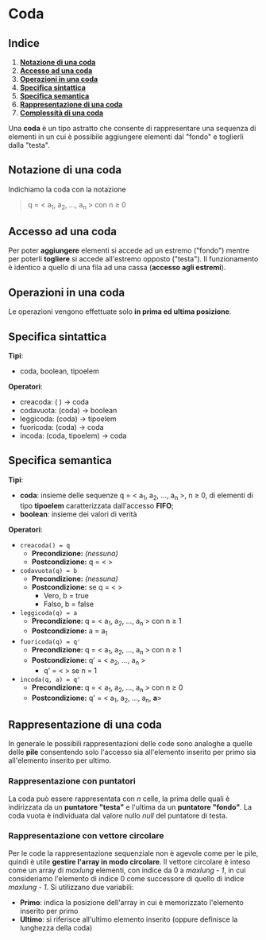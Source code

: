 # Coda

## Indice
1. **[Notazione di una coda](https://github.com/burraco135/algoritmi-e-strutture-dati/blob/main/Teoria/Coda.md#notazione-di-una-coda)**
2. **[Accesso ad una coda](https://github.com/burraco135/algoritmi-e-strutture-dati/blob/main/Teoria/Coda.md#accesso-ad-una-coda)**
3. **[Operazioni in una coda](https://github.com/burraco135/algoritmi-e-strutture-dati/blob/main/Teoria/Coda.md#operazioni-in-una-coda)**
4. **[Specifica sintattica](https://github.com/burraco135/algoritmi-e-strutture-dati/blob/main/Teoria/Coda.md#specifica-sintattica)**
5. **[Specifica semantica](https://github.com/burraco135/algoritmi-e-strutture-dati/blob/main/Teoria/Coda.md#specifica-semantica)**
6. **[Rappresentazione di una coda](https://github.com/burraco135/algoritmi-e-strutture-dati/blob/main/Teoria/Coda.md#rappresentazione-di-una-coda)**
7. **[Complessità di una coda](https://github.com/burraco135/algoritmi-e-strutture-dati/blob/main/Complessit%C3%A0Computazionale.md#pila-e-coda)**

Una **coda** è un tipo astratto che consente di rappresentare una sequenza di elementi in un cui è possibile aggiungere elementi dal "fondo" e toglierli dalla "testa".

## Notazione di una coda
Indichiamo la coda con la notazione

> q = < a<sub>1</sub>, a<sub>2</sub>, ..., a<sub>n</sub> > con n &ge; 0

## Accesso ad una coda
Per poter **aggiungere** elementi si accede ad un estremo ("fondo") mentre per poterli **togliere** si accede all'estremo opposto ("testa"). Il funzionamento è identico a quello di una fila ad una cassa (**accesso agli estremi**).

## Operazioni in una coda
Le operazioni vengono effettuate solo **in prima ed ultima posizione**.

## Specifica sintattica
**Tipi**: 
* coda, boolean, tipoelem

**Operatori**:
* creacoda: ( ) &rightarrow; coda
* codavuota: (coda) &rightarrow; boolean
* leggicoda: (coda) &rightarrow; tipoelem
* fuoricoda: (coda) &rightarrow; coda
* incoda: (coda, tipoelem) &rightarrow; coda

## Specifica semantica
**Tipi**:
* **coda**: insieme delle sequenze q = < a<sub>1</sub>, a<sub>2</sub>, ..., a<sub>n</sub> >, n &ge; 0, di elementi di tipo **tipoelem** caratterizzata dall'accesso **FIFO**;
* **boolean**: insieme dei valori di verità

**Operatori**:
* `creacoda() = q`
  * **Precondizione:** *(nessuna)*
  * **Postcondizione:** q = < >
* `codavuota(q) = b`
  * **Precondizione:** *(nessuna)*
  * **Postcondizione:** se q = < >
    * Vero, b = true
    * Falso, b = false
* `leggicoda(q) = a`
  * **Precondizione:** q = < a<sub>1</sub>, a<sub>2</sub>, ..., a<sub>n</sub> > con n &ge; 1
  * **Postcondizione:** a = a<sub>1</sub>
* `fuoricoda(q) = q'`
  * **Precondizione:** q = < a<sub>1</sub>, a<sub>2</sub>, ..., a<sub>n</sub> > con n &ge; 1
  * **Postcondizione:** q' = < a<sub>2</sub>, ..., a<sub>n</sub> >
    * q' = < > se n = 1
* `incoda(q, a) = q'`
  * **Precondizione:** q = < a<sub>1</sub>, a<sub>2</sub>, ..., a<sub>n</sub> > con n &ge; 0
  * **Postcondizione:** q' = < a<sub>1</sub>, a<sub>2</sub>, ..., a<sub>n</sub>, **a**>
  
## Rappresentazione di una coda
In generale le possibili rappresentazioni delle code sono analoghe a quelle delle **pile** consentendo solo l'accesso sia all'elemento inserito per primo sia all'elemento inserito per ultimo.

### Rappresentazione con puntatori
La coda può essere rappresentata con *n* celle, la prima delle quali è indirizzata da un **puntatore "testa"** e l'ultima da un **puntatore "fondo"**. La coda vuota è individuata dal valore nullo *null* del puntatore di testa.

### Rappresentazione con vettore circolare
Per le code la rappresentazione sequenziale non è agevole come per le pile, quindi è utile **gestire l'array in modo circolare**. Il vettore circolare è inteso come un array di *maxlung* elementi, con indice da 0 a *maxlung - 1*, in cui consideriamo l'elemento di indice 0 come successore di quello di indice *maxlung - 1*. Si utilizzano due variabili:
- **Primo**: indica la posizione dell'array in cui è memorizzato l'elemento inserito per primo
- **Ultimo**: si riferisce all'ultimo elemento inserito (oppure definisce la lunghezza della coda)
